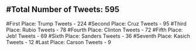 #Total Number of Tweets: 595 
---
#First Place: Trump Tweets - 224
#Second Place: Cruz Tweets - 95
#Third Place: Rubio Tweets - 78
#Fourth Place: Clinton Tweets - 72
#Fifth Place: Jeb! Tweets - 69
#Sixth Place: Sanders Tweets - 36
#Seventh Place: Kasich Tweets - 12
#Last Place: Carson Tweets - 9
